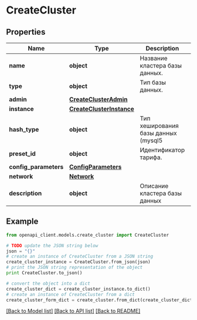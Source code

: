 # CreateCluster


## Properties
Name | Type | Description | Notes
------------ | ------------- | ------------- | -------------
**name** | **object** | Название кластера базы данных. | 
**type** | **object** | Тип базы данных. | 
**admin** | [**CreateClusterAdmin**](CreateClusterAdmin.md) |  | [optional] 
**instance** | [**CreateClusterInstance**](CreateClusterInstance.md) |  | [optional] 
**hash_type** | **object** | Тип хеширования базы данных (mysql5 | mysql | postgres). | [optional] 
**preset_id** | **object** | Идентификатор тарифа. | 
**config_parameters** | [**ConfigParameters**](ConfigParameters.md) |  | [optional] 
**network** | [**Network**](Network.md) |  | [optional] 
**description** | **object** | Описание кластера базы данных | [optional] 

## Example

```python
from openapi_client.models.create_cluster import CreateCluster

# TODO update the JSON string below
json = "{}"
# create an instance of CreateCluster from a JSON string
create_cluster_instance = CreateCluster.from_json(json)
# print the JSON string representation of the object
print CreateCluster.to_json()

# convert the object into a dict
create_cluster_dict = create_cluster_instance.to_dict()
# create an instance of CreateCluster from a dict
create_cluster_form_dict = create_cluster.from_dict(create_cluster_dict)
```
[[Back to Model list]](../README.md#documentation-for-models) [[Back to API list]](../README.md#documentation-for-api-endpoints) [[Back to README]](../README.md)


